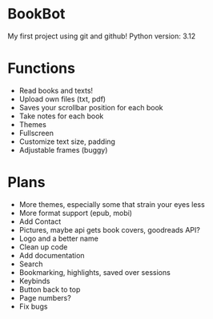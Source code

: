 # BookBot
My first project using git and github!
Python version: 3.12

# Functions
* Read books and texts!
* Upload own files (txt, pdf)
* Saves your scrollbar position for each book
* Take notes for each book 
* Themes
* Fullscreen
* Customize text size, padding
* Adjustable frames (buggy)

# Plans
* More themes, especially some that strain your eyes less
* More format support (epub, mobi)
* Add Contact
* Pictures, maybe api gets book covers, goodreads API?
* Logo and a better name
* Clean up code
* Add documentation
* Search 
* Bookmarking, highlights, saved over sessions 
* Keybinds
* Button back to top
* Page numbers?
* Fix bugs